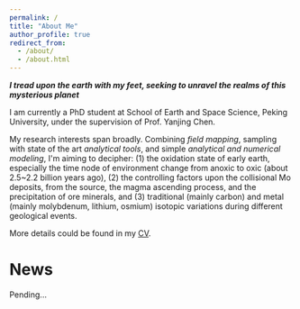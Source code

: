 ```yaml
---
permalink: /
title: "About Me"
author_profile: true
redirect_from: 
  - /about/
  - /about.html
---
```


***I tread upon the earth with my feet, seeking to unravel the realms of this mysterious planet***

I am currently a PhD student at School of Earth and Space Science, Peking University, under the supervision of Prof. Yanjing Chen. 

My research interests span broadly. Combining *field mapping*, sampling with state of the art *analytical tools*, and simple *analytical and numerical modeling*, I'm aiming to decipher: (1) the oxidation state of early earth, especially the time node of environment change from anoxic to oxic (about 2.5~2.2 billion years ago),  (2) the controlling factors upon the collisional Mo deposits, from the source, the magma ascending process, and the precipitation of ore minerals, and (3) traditional (mainly carbon) and metal (mainly molybdenum, lithium,  osmium) isotopic variations during different geological events. 

More details could be found in my [CV](https://xinkaichen-geo.github.io/cv/). 

News
======
Pending...

